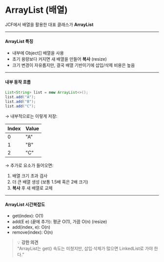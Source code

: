 # ArrayList (배열)

JCF에서 배열을 활용한 대표 클래스가 **ArrayList**

***

#### ArrayList 특징

* 내부에 Object\[] 배열을 사용
* 초기 용량보다 커지면 새 배열을 만들어 **복사** (resize)
* 크기 변경이 자유롭지만, 결국 배열 기반이기에 삽입/삭제 비용은 높음

***

#### 내부 동작 흐름

```java
List<String> list = new ArrayList<>();
list.add("A");
list.add("B");
list.add("C");
```

→ 내부적으로는 이렇게 저장:

| Index | Value |
| ----- | ----- |
| 0     | "A"   |
| 1     | "B"   |
| 2     | "C"   |

→ 추가로 요소가 들어오면:

1. 배열 크기 초과 검사
2. 더 큰 배열 생성 (보통 1.5배 혹은 2배 크기)
3. **복사** 후 새 배열로 교체

***

#### ArrayList 시간복잡도

* get(index): O(1)
* add(E e) (끝에 추가): 평균 O(1), 가끔 O(n) (resize)
* add(index, e): O(n)
* remove(index): O(n)

> 💡 **강한 의견**\
> “ArrayList는 get() 속도는 미쳤지만, 삽입·삭제가 많으면 LinkedList로 가야 한다.”
